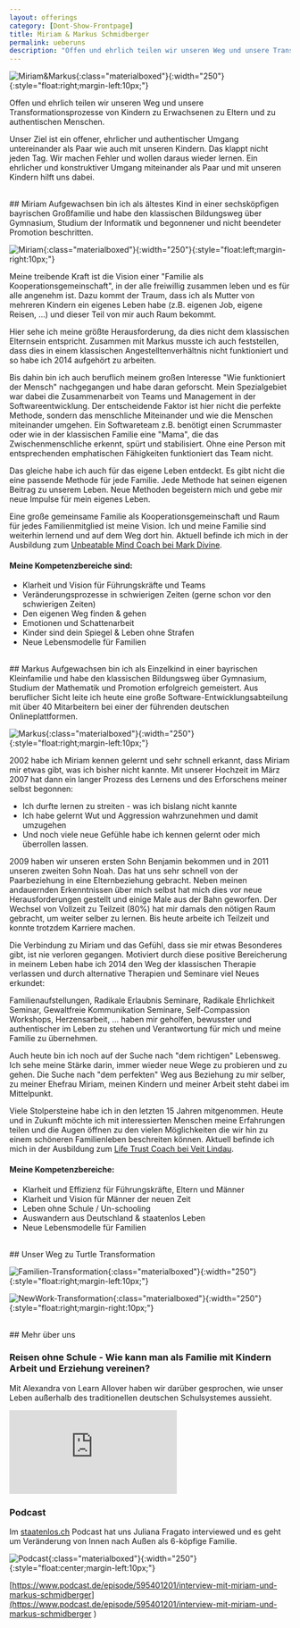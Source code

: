 ```yaml
---
layout: offerings
category: [Dont-Show-Frontpage]
title: Miriam & Markus Schmidberger
permalink: ueberuns
description: "Offen und ehrlich teilen wir unseren Weg und unsere Transformationsprozesse von Kindern zu Erwachsenen zu Eltern und zu authentischen Menschen."
---
```


![Miriam&Markus](/img/ueberuns/miriam_markus_portugal_2_2022.jpg){:class="materialboxed"}{:width="250"}{:style="float:right;margin-left:10px;"}

Offen und ehrlich teilen wir unseren Weg und unsere
Transformationsprozesse von Kindern zu Erwachsenen zu Eltern und zu authentischen
Menschen.

Unser Ziel ist ein offener, ehrlicher und authentischer Umgang untereinander als Paar wie auch mit unseren Kindern. Das klappt nicht jeden Tag. Wir machen Fehler und wollen daraus wieder lernen. Ein ehrlicher und konstruktiver Umgang miteinander als Paar und mit unseren Kindern hilft uns dabei.


<br>
## Miriam
Aufgewachsen bin ich als ältestes Kind in einer sechsköpfigen bayrischen Großfamilie und habe den klassischen Bildungsweg über Gymnasium, Studium der Informatik und  begonnener und nicht beendeter Promotion beschritten.

![Miriam](/img/ueberuns/miriam_wald_2022.JPG){:class="materialboxed"}{:width="250"}{:style="float:left;margin-right:10px;"}

Meine treibende Kraft ist die Vision einer "Familie als Kooperationsgemeinschaft", in der alle freiwillig zusammen leben und es für alle angenehm ist. Dazu kommt der Traum, dass ich als Mutter von mehreren Kindern ein eigenes Leben habe (z.B. eigenen Job, eigene Reisen, ...) und dieser Teil von mir auch Raum bekommt.

Hier sehe ich meine größte Herausforderung, da dies nicht dem klassischen Elternsein entspricht. Zusammen mit Markus musste ich auch feststellen, dass dies in einem klassischen Angestelltenverhältnis nicht funktioniert und so habe ich 2014 aufgehört zu arbeiten.

Bis dahin bin ich auch beruflich meinem großen Interesse "Wie funktioniert der Mensch" nachgegangen und habe daran geforscht. Mein Spezialgebiet war dabei die Zusammenarbeit von Teams und Management in der Softwareentwicklung. Der entscheidende Faktor ist hier nicht die perfekte Methode, sondern das menschliche Miteinander und wie die Menschen miteinander umgehen. Ein Softwareteam z.B. benötigt einen Scrummaster oder wie in der klassischen Familie eine "Mama", die das Zwischenmenschliche erkennt, spürt und stabilisiert. Ohne eine Person mit entsprechenden emphatischen Fähigkeiten funktioniert das Team nicht.

Das gleiche habe ich auch für das eigene Leben entdeckt. Es gibt nicht die eine passende Methode für jede Familie. Jede Methode hat seinen eigenen Beitrag zu unserem Leben. Neue Methoden begeistern mich und gebe mir neue Impulse für mein eigenes Leben.

Eine große gemeinsame Familie als Kooperationsgemeinschaft und Raum für jedes Familienmitglied ist meine Vision. Ich und meine Familie sind weiterhin lernend und auf dem Weg dort hin. Aktuell befinde ich mich in der Ausbildung zum [Unbeatable Mind Coach bei Mark Divine](https://unbeatablemind.com/).

#### Meine Kompetenzbereiche sind:
* Klarheit und Vision für Führungskräfte und Teams
* Veränderungsprozesse in schwierigen Zeiten (gerne schon vor den schwierigen Zeiten)
* Den eigenen Weg finden & gehen
* Emotionen und Schattenarbeit
* Kinder sind dein Spiegel & Leben ohne Strafen
* Neue Lebensmodelle für Familien


<br>
## Markus
Aufgewachsen bin ich als Einzelkind in einer bayrischen Kleinfamilie und habe den klassischen Bildungsweg über Gymnasium, Studium der Mathematik und Promotion erfolgreich gemeistert. Aus beruflicher Sicht leite ich heute eine große Software-Entwicklungsabteilung mit über 40 Mitarbeitern bei einer der führenden deutschen Onlineplattformen.

![Markus](/img/ueberuns/markus_strand_2022.JPG){:class="materialboxed"}{:width="250"}{:style="float:right;margin-left:10px;"}

2002 habe ich Miriam kennen gelernt und sehr schnell erkannt, dass Miriam mir etwas gibt, was ich bisher nicht kannte. Mit unserer Hochzeit im März 2007 hat dann ein langer Prozess des Lernens und des Erforschens meiner selbst begonnen:
<ul>
  <li style="list-style-type:disc;">Ich durfte lernen zu streiten - was ich bislang nicht kannte</li>
  <li style="list-style-type:disc;">Ich habe gelernt Wut und Aggression wahrzunehmen und damit umzugehen</li>
  <li style="list-style-type:disc;">Und noch viele neue Gefühle habe ich kennen gelernt oder mich überrollen lassen.</li>
</ul>

2009 haben wir unseren ersten Sohn Benjamin bekommen und in 2011 unseren zweiten Sohn Noah. Das hat uns sehr schnell von der Paarbeziehung in eine Elternbeziehung gebracht. Neben meinen andauernden Erkenntnissen über mich selbst hat mich dies vor neue Herausforderungen gestellt und einige Male aus der Bahn geworfen. Der Wechsel von Vollzeit zu Teilzeit (80%) hat mir damals den nötigen Raum gebracht, um weiter selber zu lernen. Bis heute arbeite ich Teilzeit und konnte trotzdem Karriere machen.

Die Verbindung zu Miriam und das Gefühl, dass sie mir etwas Besonderes gibt, ist nie verloren gegangen. Motiviert durch diese positive Bereicherung in meinem Leben habe ich 2014 den Weg der klassischen Therapie verlassen und durch alternative Therapien und Seminare viel Neues erkundet:

Familienaufstellungen, Radikale Erlaubnis Seminare, Radikale Ehrlichkeit Seminar, Gewaltfreie Kommunikation Seminare, Self-Compassion Workshops, Herzensarbeit, ... haben mir geholfen, bewusster und authentischer im Leben zu stehen und Verantwortung für mich und meine Familie zu übernehmen.

Auch heute bin ich noch auf der Suche nach "dem richtigen" Lebensweg. Ich sehe meine Stärke darin, immer wieder neue Wege zu probieren und zu gehen. Die Suche nach "dem perfekten" Weg aus Beziehung zu mir selber, zu meiner Ehefrau Miriam, meinen Kindern und meiner Arbeit steht dabei im Mittelpunkt.

Viele Stolpersteine habe ich in den letzten 15 Jahren mitgenommen. Heute und in Zukunft möchte ich mit interessierten Menschen meine Erfahrungen teilen und die Augen öffnen zu den vielen Möglichkeiten die wir hin zu einem schöneren Familienleben beschreiten können. Aktuell befinde ich mich in der Ausbildung zum [Life Trust Coach bei Veit Lindau](https://veitlindau.com/life-trust-coaching/).

#### Meine Kompetenzbereiche:
* Klarheit und Effizienz für Führungskräfte, Eltern und Männer
* Klarheit und Vision für Männer der neuen Zeit
* Leben ohne Schule / Un-schooling
* Auswandern aus Deutschland & staatenlos Leben
* Neue Lebensmodelle für Familien


<br>
## Unser Weg zu Turtle Transformation

![Familien-Transformation](/img/ueberuns/familien-transformation.png){:class="materialboxed"}{:width="250"}{:style="float:right;margin-left:10px;"}

![NewWork-Transformation](/img/ueberuns/newwork-transformation.png){:class="materialboxed"}{:width="250"}{:style="float:right;margin-right:10px;"}


<br>
## Mehr über uns

### Reisen ohne Schule - Wie kann man als Familie mit Kindern Arbeit und Erziehung vereinen?
Mit Alexandra von Learn Allover haben wir darüber gesprochen, wie unser Leben außerhalb des
traditionellen deutschen Schulsystemes aussieht.

<div class="embed-responsive embed-responsive-16by9">
<iframe class="embed-responsive-item" src='https://www.youtube.com/embed/N-Cq7WaIv8Y' title='Reisen ohne Schule' frameborder='0' allow='accelerometer; autoplay; clipboard-write; encrypted-media; gyroscope; picture-in-picture' allowfullscreen></iframe>
</div>

### Podcast
Im [staatenlos.ch](https://staatenlos.ch) Podcast hat uns Juliana Fragato interviewed und es geht um Veränderung von Innen nach Außen als 6-köpfige Familie.

![Podcast](/img/ueberuns/podcast.jpeg){:class="materialboxed"}{:width="250"}{:style="float:center;margin-left:10px;"}

[https://www.podcast.de/episode/595401201/interview-mit-miriam-und-markus-schmidberger](https://www.podcast.de/episode/595401201/interview-mit-miriam-und-markus-schmidberger
)
